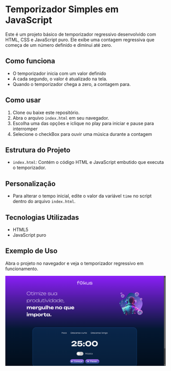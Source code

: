 # Temporizador Simples em JavaScript

Este é um projeto básico de temporizador regressivo desenvolvido com HTML, CSS e JavaScript puro. Ele exibe uma contagem regressiva que começa de um número definido e diminui até zero.

## Como funciona

- O temporizador inicia com um valor definido
- A cada segundo, o valor é atualizado na tela.
- Quando o temporizador chega a zero, a contagem para.

## Como usar

1. Clone ou baixe este repositório.
2. Abra o arquivo `index.html` em seu navegador.
3. Escolha uma das opções  e iclique no play para iniciar e pause para interromper
4. Selecione o checkBox para ouvir uma música durante a contagem

## Estrutura do Projeto

- `index.html`: Contém o código HTML e JavaScript embutido que executa o temporizador.

## Personalização

- Para alterar o tempo inicial, edite o valor da variável `time` no script dentro do arquivo `index.html`.
  
## Tecnologias Utilizadas

- HTML5
- JavaScript puro

## Exemplo de Uso

Abra o projeto no navegador e veja o temporizador regressivo em funcionamento.

![Captura de Tela do Temporizador](./imagens/Captura%20de%20tela%20de%202024-10-07%2022-22-36.png)
